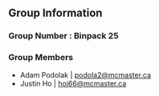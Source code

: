 Group Information
------------------

### Group Number : Binpack 25

### Group Members
+ Adam Podolak | podola2@mcmaster.ca 
+ Justin Ho | hoj66@mcmaster.ca
